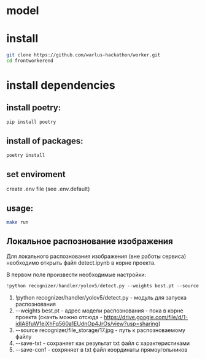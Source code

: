 # model

# install
```bash
git clone https://github.com/warlus-hackathon/worker.git 
cd frontworkerend
```

# install dependencies

## install poetry:

```bash
pip install poetry 
```
## install of packages:

```bash
poetry install
```

## set enviroment

create .env file (see .env.default)

## usage:

```bash
make run
```
## Локальное распознование изображения
Для локального распознования изображения (вне работы сервиса) необходимо открыть файл detect.ipynb в корне проекта.

В первом поле произвести необходимые настройки:
```python
!python recognizer/handler/yolov5/detect.py --weights best.pt --source recognizer/file_storage/17.jpg --save-txt --save-conf
```


1. !python recognizer/handler/yolov5/detect.py - модуль для запуска распознования
2. --weights best.pt - адрес модели распознования - пока в корне проекта (скачть можно отсюда - https://drive.google.com/file/d/1-idIA8fuW1ejXhFq560a1EUdnOp4JrOs/view?usp=sharing)
3. --source recognizer/file_storage/17.jpg - путь к распозноваемому файлу
4. --save-txt - сохраняет как результат txt файл с характеристиками 
5. --save-conf - сохряняет в txt файл координаты прямоугольников